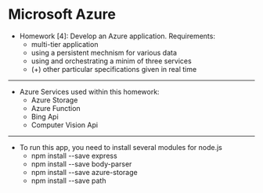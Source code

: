 # Microsoft Azure

* Homework [4]: Develop an Azure application. Requirements:
  * multi-tier application
  * using a persistent mechnism for various data
  * using and orchestrating a minim of three services
  * (+) other particular specifications given in real time

<hr>

* Azure Services used within this homework:
	* Azure Storage
	* Azure Function
	* Bing Api
  * Computer Vision Api

<hr>

* To run this app, you need to install several modules for node.js
	* npm install --save express
	* npm install --save body-parser
	* npm install --save azure-storage
	* npm install --save path
